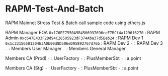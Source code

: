 # RAPM-Test-And-Batch
RAPM Mainnet Stress Test & Batch call sample code using ethers.js

RAPM Manager EOA
`0x176EE7550A5B4506937696ceF7BCf4a1296f6270` : RAPM Admin
`0xc647E433F2Dd94C28505923dF374Aba37d5Beb24` : RAPM Dev 1
`0x1c33156501204E3A0b00d8D506eD95892767d76b` : RAPM Dev 2
`-` : RAPM Dev 3
`-` : Members User Manager
`-` : Members General Manager

Members CA (Prod)
`-` : UserFactory
`-` : PlusMemberSbt
`-` : a.point

Members CA (Stg)
`-` : UserFactory
`-` : PlusMemberSbt
`-` : a.point

